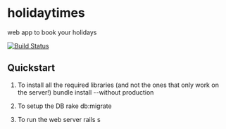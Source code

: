 holidaytimes
============

web app to book your holidays

[![Build Status](https://travis-ci.org/asierba/holidaytimes.png?branch=master)](https://travis-ci.org/asierba/holidaytimes)

Quickstart
----------
1. To install all the required libraries (and not the ones that only work on the server!)
bundle install --without production

2. To setup the DB
rake db:migrate

3. To run the web server
rails s

